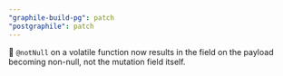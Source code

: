 ```yaml
---
"graphile-build-pg": patch
"postgraphile": patch
---
```


🚨 `@notNull` on a volatile function now results in the field on the payload
becoming non-null, not the mutation field itself.
